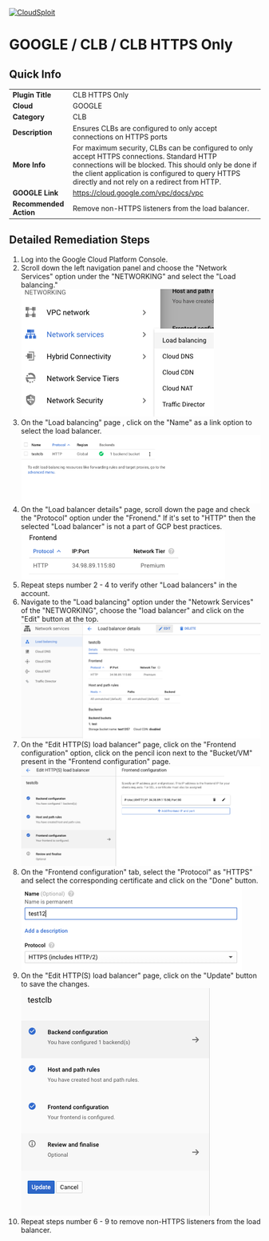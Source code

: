 [![CloudSploit](https://cloudsploit.com/img/logo-new-big-text-100.png "CloudSploit")](https://cloudsploit.com)

# GOOGLE / CLB / CLB HTTPS Only

## Quick Info

| | |
|-|-|
| **Plugin Title** | CLB HTTPS Only |
| **Cloud** | GOOGLE |
| **Category** | CLB |
| **Description** | Ensures CLBs are configured to only accept connections on HTTPS ports |
| **More Info** | For maximum security, CLBs can be configured to only accept HTTPS connections. Standard HTTP connections will be blocked. This should only be done if the client application is configured to query HTTPS directly and not rely on a redirect from HTTP. |
| **GOOGLE Link** | https://cloud.google.com/vpc/docs/vpc |
| **Recommended Action** | Remove non-HTTPS listeners from the load balancer. |

## Detailed Remediation Steps
1. Log into the Google Cloud Platform Console.
2. Scroll down the left navigation panel and choose the "Network Services" option under the "NETWORKING" and select the "Load balancing." </br> <img src="/resources/google/clb/clb-https-only/step2.png"/>
3. On the "Load balancing" page , click on the "Name" as a link option to select the load balancer.</br> <img src="/resources/google/clb/clb-https-only/step3.png"/>
4. On the "Load balancer details" page, scroll down the page and check the "Protocol" option under the "Fronend." If it's set to "HTTP" then the selected "Load balancer" is not a part of GCP best practices.</br> <img src="/resources/google/clb/clb-https-only/step4.png"/>
5. Repeat steps number 2 - 4 to verify other "Load balancers" in the account.</br>
6. Navigate to the "Load balancing" option under the "Netowrk Services" of the "NETWORKING", choose the "load balancer" and click on the "Edit" button at the top.</br> <img src="/resources/google/clb/clb-https-only/step6.png"/>
7. On the "Edit HTTP(S) load balancer" page, click on the "Frontend configuration" option, click on the pencil icon next to the "Bucket/VM" present in the "Frontend configuration" page.</br> <img src="/resources/google/clb/clb-https-only/step7.png"/>
8. On the "Frontend configuration" tab, select the "Protocol" as "HTTPS" and select the corresponding certificate and click on the "Done" button.</br> <img src="/resources/google/clb/clb-https-only/step8.png"/>
9. On the "Edit HTTP(S) load balancer" page, click on the "Update" button to save the changes.</br> <img src="/resources/google/clb/clb-https-only/step9.png"/>
10. Repeat steps number 6 - 9 to remove non-HTTPS listeners from the load balancer.

